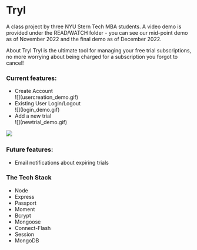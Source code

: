 # Tryl
A class project by three NYU Stern Tech MBA students. A video demo is provided under the READ/WATCH folder - you can see our mid-point demo as of November 2022 and the final demo as of December 2022.

About Tryl
Tryl is the ultimate tool for managing your free trial subscriptions, no more worrying about being charged for a subscription you forgot to cancel! 

<h3>Current features:</h3>
<ul>
<li> Create Account</li>
  ![](usercreation_demo.gif)
<li> Existing User Login/Logout</li>
  ![](login_demo.gif)
<li> Add a new trial</li>
  ![](newtrial_demo.gif)
</ul>

![](login_submit_logout.gif)

<h3>Future features:</h3>
<ul>
  <li>Email notifications about expiring trials</li>
</ul>

<h3>The Tech Stack</h3>
<ul>
  <li> Node</li>
  <li> Express</li> 
  <li> Passport</li>
  <li> Moment</li>
  <li> Bcrypt</li>
  <li> Mongoose</li>
  <li>Connect-Flash</li>
  <li>Session</li>
  <li>MongoDB</li>
</ul>
